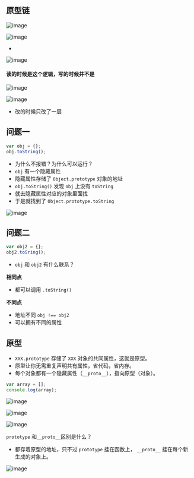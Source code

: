 ## 原型链

![image](../images2/66/n1.PNG)

 ![image](../images2/64/02.PNG)

-

![image](../images2/64/03.PNG)

#### 读的时候是这个逻辑，写的时候并不是

![image](../images2/64/04.PNG)



![image](../images2/66/n3.PNG)

* 改的时候只改了一层

## 问题一

```javascript
var obj = {};
obj.toString();
```

- 为什么不报错？为什么可以运行？
- `obj` 有一个隐藏属性
- 隐藏属性存储了 `Object.prototype` 对象的地址
- `obj.toString()` 发现 `obj` 上没有 `toString`
- 就去隐藏属性对应的对象里面找
- 于是就找到了 `Object.prototype.toString`

![image](../images2/64/01.PNG)

## 问题二

```javascript
var obj2 = {};
obj2.toSring();
```

- `obj` 和 `obj2` 有什么联系？

**相同点**

- 都可以调用 `.toString()`

**不同点**

- 地址不同 `obj !== obj2`
- 可以拥有不同的属性

## 原型

- `XXX.prototype` 存储了 `XXX` 对象的共同属性，这就是原型。
- 原型让你无需重复声明共有属性，省代码，省内存。
- 每个对象都有一个隐藏属性（`__proto__`），指向原型（对象）。

```javascript
var array = [];
console.log(array);
```

![image](../images2/66/1.PNG)

![image](../images2/66/2.PNG)

![image](../images2/64/05.PNG)

`prototype` 和` __proto__ `区别是什么？

- 都存着原型的地址，只不过 `prototype` 挂在函数上， `__proto__` 挂在每个新生成的对象上。

![image](../images2/66/n17.PNG)



